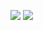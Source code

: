 <a href="https://solved.ac/babnbabn"><img src="http://mazassumnida.wtf/api/generate_badge?boj=babnbabn"></a>
<a href="https://github.com/WithJo"><img src="https://github-readme-stats.vercel.app/api/top-langs/?username=WithJo"></a>
